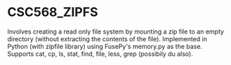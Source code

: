# CSC568_ZIPFS
Involves creating a read only file system by mounting a zip file to an empty directory (without extracting the contents of the file).
Implemented in Python (with zipfile library) using FusePy's memory.py as the base.
Supports cat, cp, ls, stat, find, file, less, grep (possibily du also).
